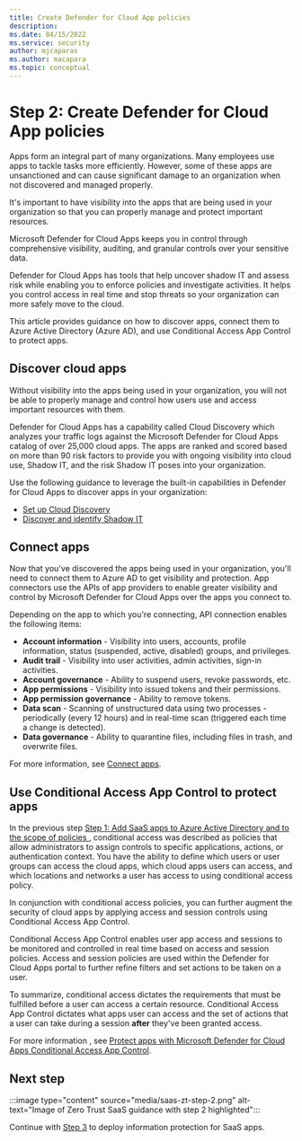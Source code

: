 ```yaml
---
title: Create Defender for Cloud App policies
description: 
ms.date: 04/15/2022
ms.service: security
author: mjcaparas
ms.author: macapara
ms.topic: conceptual
---
```


# Step 2: Create Defender for Cloud App policies

Apps form an integral part of many organizations. Many employees use apps to tackle tasks more efficiently. However, some of these apps are unsanctioned and can cause significant damage to an organization when not discovered and managed properly. 

It's important to have visibility into the apps that are being used in your organization so that you can properly manage and protect important resources.


Microsoft Defender for Cloud Apps keeps you in control through comprehensive visibility, auditing, and granular controls over your sensitive data.

Defender for Cloud Apps has tools that help uncover shadow IT and assess risk while enabling you to enforce policies and investigate activities. It helps you control access in real time and stop threats so your organization can more safely move to the cloud.

This article provides guidance on how to discover apps, connect them to Azure Active Directory (Azure AD), and use Conditional Access App Control to protect apps.

## Discover cloud apps
Without visibility into the apps being used in your organization, you will not be able to properly manage and control how users use and access important resources with them.  


Defender for Cloud Apps has a capability called Cloud Discovery which analyzes your traffic logs against the Microsoft Defender for Cloud Apps catalog of over 25,000 cloud apps. The apps are ranked and scored based on more than 90 risk factors to provide you with ongoing visibility into cloud use, Shadow IT, and the risk Shadow IT poses into your organization. 


Use the following guidance to leverage the built-in capabilities in Defender for Cloud Apps to discover apps in your organization:

- [Set up Cloud Discovery](/defender-cloud-apps/set-up-cloud-discovery)
- [Discover and identify Shadow IT](/defender-cloud-apps/tutorial-shadow-it#phase-1-discover-and-identify-shadow-it)


## Connect apps

Now that you've discovered the apps being used in your organization, you'll need to connect them to Azure AD to get visibility and protection. App connectors use the APIs of app providers to enable greater visibility and control by Microsoft Defender for Cloud Apps over the apps you connect to.

Depending on the app to which you're connecting, API connection enables the following items:

- **Account information** - Visibility into users, accounts, profile information, status (suspended, active, disabled) groups, and privileges.
- **Audit trail** - Visibility into user activities, admin activities, sign-in activities.
- **Account governance** - Ability to suspend users, revoke passwords, etc.
- **App permissions** - Visibility into issued tokens and their permissions.
- **App permission governance** - Ability to remove tokens.
- **Data scan** - Scanning of unstructured data using two processes -periodically (every 12 hours) and in real-time scan (triggered each time a change is detected).
- **Data governance** - Ability to quarantine files, including files in trash, and overwrite files.

For more information, see [Connect apps](/defender-cloud-apps/enable-instant-visibility-protection-and-governance-actions-for-your-apps).



## Use Conditional Access App Control to protect apps

In the previous step [Step 1: Add SaaS apps to Azure Active Directory and to the scope of policies ](add-saas-apps.md), conditional access was described as policies that allow administrators to assign controls to specific applications, actions, or authentication context. You have the ability to define which users or user groups can access the cloud apps, which cloud apps users can access, and which locations and networks a user has access to using conditional access policy.

In conjunction with conditional access policies, you can further augment the security of cloud apps by applying access and session controls using Conditional Access App Control.

Conditional Access App Control enables user app access and sessions to be monitored and controlled in real time based on access and session policies. Access and session policies are used within the Defender for Cloud Apps portal to further refine filters and set actions to be taken on a user.


To summarize, conditional access dictates the requirements that must be fulfilled before a user can access a certain resource. Conditional Access App Control dictates what apps user can access and the set of actions that a user can take during a session **after** they've been granted access. 


For more information , see [Protect apps with Microsoft Defender for Cloud Apps Conditional Access App Control](/defender-cloud-apps/proxy-intro-aad).



## Next step

:::image type="content" source="media/saas-zt-step-2.png" alt-text="Image of Zero Trust SaaS guidance with step 2 highlighted":::

Continue with [Step 3](deploy-information-protection-saas.md) to deploy information protection for SaaS apps.
